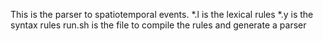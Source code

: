 This is the parser to spatiotemporal events.
*.l is the lexical rules
*.y is the syntax rules
run.sh is the file to compile the rules and generate a parser
